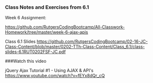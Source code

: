 ### Class Notes and Exercises from 6.1

Week 6 Assignment:

https://github.com/RutgersCodingBootcamp/All-Classwork-Homework/tree/master/week-6-ajax-apis

Class 6.1 Slides
https://github.com/RutgersCodingBootcamp/02-16-JC-Class-Content/blob/master/0202-TTh-Class-Content/Class_6.1/class-slides-6.1RUT0202FSF-JC.pdf


###Watch this video

jQuery Ajax Tutorial #1 - Using AJAX & API's
https://www.youtube.com/watch?v=fEYx8dQr_cQ